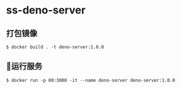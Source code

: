 # ss-deno-server

## 打包镜像
```shell
$ docker build . -t deno-server:1.0.0
```

## 运行服务
```shell
$ docker run -p 80:3000 -it --name deno-server deno-server:1.0.0
```
